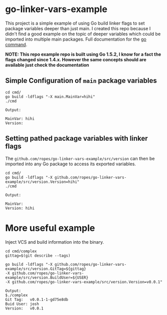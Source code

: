 # go-linker-vars-example
This project is a simple example of using Go build linker flags to set package variables deeper than just main. I created this repo because I didn't find a good example on the topic of deeper variables which could be imported into multiple main packages. Full documentation for the [go command](https://golang.org/cmd/go/).

**NOTE: This repo example repo is built using Go 1.5.2, I know for a fact the flags changed since 1.4.x. However the same concepts should are available just check the documentation**

## Simple Configuration of `main` package variables
```
cd cmd/
go build -ldflags "-X main.MainVar=hihi"
./cmd

Output:

MainVar: hihi
Version: 
```

## Setting pathed package variables with linker flags
The `github.com/ropes/go-linker-vars-example/src/version` can then be imported into any Go package to access its exported variables.
```
cd cmd/
go build -ldflags "-X github.com/ropes/go-linker-vars-example/src/version.Version=hihi"
./cmd

Output:

MainVar: 
Version: hihi
```

# More useful example
Inject VCS and build information into the binary. 
```
cd cmd/complex
gittag=$(git describe --tags)

go build -ldflags "-X github.com/ropes/go-linker-vars-example/src/version.GitTag=${gittag} 
-X github.com/ropes/go-linker-vars-example/src/version.BuildUser=${USER} 
-X github.com/ropes/go-linker-vars-example/src/version.Version=v0.0.1"

Output:
$./complex 
Git Tag:   v0.0.1-1-gd75e8db
Buid User: josh
Version:   v0.0.1
```

